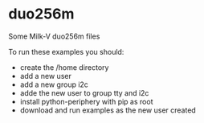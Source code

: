 # duo256m
Some Milk-V duo256m files

To run these examples you should:

- create the /home directory
- add a new user
- add a new group i2c
- adde the new user to group tty and i2c
- install python-periphery with pip as root
- download and run examples as the new user created
